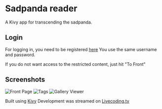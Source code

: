 # Sadpanda reader

A Kivy app for transcending the sadpanda.

## Login

For logging in, you need to be registered [here](http://e-hentai.org/)
You use the same username and password.

If you do not want access to the restricted content, just hit "To Front"



## Screenshots

![Front Page](http://i.imgur.com/OJ7eG8W.png)
![Tags](http://i.imgur.com/PT1eJul.png)
![Gallery Viewer](http://i.imgur.com/FWppCuw.png)



Built using [Kivy](https://kivy.org)
Development was streamed on [Livecoding.tv](https://www.livecoding.tv/cruor99/)
